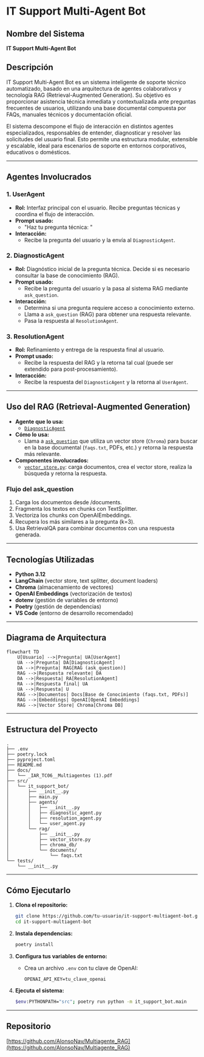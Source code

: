 # IT Support Multi-Agent Bot

## Nombre del Sistema
**IT Support Multi-Agent Bot**

## Descripción
IT Support Multi-Agent Bot es un sistema inteligente de soporte técnico automatizado, basado en una arquitectura de agentes colaborativos y tecnología RAG (Retrieval-Augmented Generation). Su objetivo es proporcionar asistencia técnica inmediata y contextualizada ante preguntas frecuentes de usuarios, utilizando una base documental compuesta por FAQs, manuales técnicos y documentación oficial.

El sistema descompone el flujo de interacción en distintos agentes especializados, responsables de entender, diagnosticar y resolver las solicitudes del usuario final. Esto permite una estructura modular, extensible y escalable, ideal para escenarios de soporte en entornos corporativos, educativos o domésticos.

---

## Agentes Involucrados

### 1. UserAgent
- **Rol:** Interfaz principal con el usuario. Recibe preguntas técnicas y coordina el flujo de interacción.
- **Prompt usado:**  
  - "Haz tu pregunta técnica: "
- **Interacción:**  
  - Recibe la pregunta del usuario y la envía al `DiagnosticAgent`.

### 2. DiagnosticAgent
- **Rol:** Diagnóstico inicial de la pregunta técnica. Decide si es necesario consultar la base de conocimiento (RAG).
- **Prompt usado:**  
  - Recibe la pregunta del usuario y la pasa al sistema RAG mediante `ask_question`.
- **Interacción:** 
  - Determina si una pregunta requiere acceso a conocimiento externo. 
  - Llama a `ask_question` (RAG) para obtener una respuesta relevante.
  - Pasa la respuesta al `ResolutionAgent`.

### 3. ResolutionAgent
- **Rol:** Refinamiento y entrega de la respuesta final al usuario.
- **Prompt usado:**  
  - Recibe la respuesta del RAG y la retorna tal cual (puede ser extendido para post-procesamiento).
- **Interacción:**  
  - Recibe la respuesta del `DiagnosticAgent` y la retorna al `UserAgent`.

---

## Uso del RAG (Retrieval-Augmented Generation)

- **Agente que lo usa:**  
  - [`DiagnosticAgent`](src/it_support_bot/agents/diagnostic_agent.py)
- **Cómo lo usa:**  
  - Llama a [`ask_question`](src/it_support_bot/rag/vector_store.py) que utiliza un vector store (`Chroma`) para buscar en la base documental (`faqs.txt`, PDFs, etc.) y retorna la respuesta más relevante.
- **Componentes involucrados:**  
  - [`vector_store.py`](src/it_support_bot/rag/vector_store.py): carga documentos, crea el vector store, realiza la búsqueda y retorna la respuesta.

### Flujo del ask_question
1. Carga los documentos desde /documents.
2. Fragmenta los textos en chunks con TextSplitter.
3. Vectoriza los chunks con OpenAIEmbeddings.
4. Recupera los más similares a la pregunta (k=3).
5. Usa RetrievalQA para combinar documentos con una respuesta generada.
---

## Tecnologías Utilizadas

- **Python 3.12**
- **LangChain** (vector store, text splitter, document loaders)
- **Chroma** (almacenamiento de vectores)
- **OpenAI Embeddings** (vectorización de textos)
- **dotenv** (gestión de variables de entorno)
- **Poetry** (gestión de dependencias)
- **VS Code** (entorno de desarrollo recomendado)

---

## Diagrama de Arquitectura

```mermaid
flowchart TD
    U[Usuario] -->|Pregunta| UA[UserAgent]
    UA -->|Pregunta| DA[DiagnosticAgent]
    DA -->|Pregunta| RAG[RAG (ask_question)]
    RAG -->|Respuesta relevante| DA
    DA -->|Respuesta| RA[ResolutionAgent]
    RA -->|Respuesta final| UA
    UA -->|Respuesta| U
    RAG -->|Documentos| Docs[Base de Conocimiento (faqs.txt, PDFs)]
    RAG -->|Embeddings| OpenAI[OpenAI Embeddings]
    RAG -->|Vector Store| Chroma[Chroma DB]
```

---

## Estructura del Proyecto

```
.
├── .env
├── poetry.lock
├── pyproject.toml
├── README.md
├── docs/
│   └── _IAR_TC06__Multiagentes (1).pdf
├── src/
│   └── it_support_bot/
│       ├── __init__.py
│       ├── main.py
│       ├── agents/
│       │   ├── __init__.py
│       │   ├── diagnostic_agent.py
│       │   ├── resolution_agent.py
│       │   └── user_agent.py
│       └── rag/
│           ├── __init__.py
│           ├── vector_store.py
│           ├── chroma_db/
│           └── documents/
│               └── faqs.txt
└── tests/
    └── __init__.py
```

---

## Cómo Ejecutarlo

1. **Clona el repositorio:**
   ```sh
   git clone https://github.com/tu-usuario/it-support-multiagent-bot.git
   cd it-support-multiagent-bot
   ```

2. **Instala dependencias:**
   ```sh
   poetry install
   ```

3. **Configura tus variables de entorno:**
   - Crea un archivo `.env` con tu clave de OpenAI:
     ```
     OPENAI_API_KEY=tu_clave_openai
     ```

4. **Ejecuta el sistema:**
   ```sh
   $env:PYTHONPATH="src"; poetry run python -m it_support_bot.main 
   ```

---

## Repositorio

[https://github.com/AlonsoNav/Multiagente_RAG](https://github.com/AlonsoNav/Multiagente_RAG)

